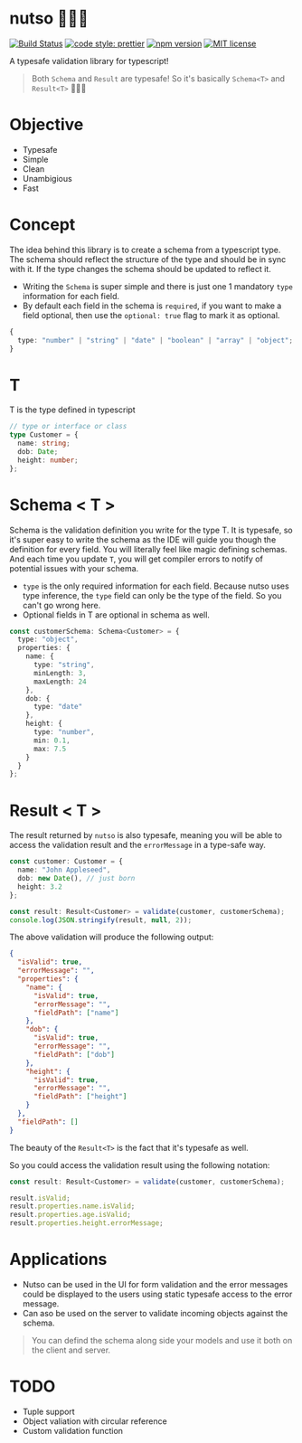 # nutso 🦸🏼‍♂️

[![Build Status](https://travis-ci.com/sowdri/nutso.svg?branch=master)](https://travis-ci.com/sowdri/nutso)
[![code style: prettier](https://img.shields.io/badge/code_style-prettier-ff69b4.svg)](https://github.com/prettier/prettier)
[![npm version](http://img.shields.io/npm/v/nutso.svg?style=flat)](https://npmjs.org/package/nutso "View this project on npm")
[![MIT license](http://img.shields.io/badge/license-MIT-brightgreen.svg)](http://opensource.org/licenses/MIT)

A typesafe validation library for typescript!

> Both `Schema` and `Result` are typesafe! So it's basically `Schema<T>` and `Result<T>` 🦸🏼‍♂️

# Objective

- Typesafe
- Simple
- Clean
- Unambigious
- Fast

# Concept

The idea behind this library is to create a schema from a typescript type. The schema should reflect the structure of the type and should be in sync with it. If the type changes the schema should be updated to reflect it.

- Writing the `Schema` is super simple and there is just one 1 mandatory `type` information for each field.
- By default each field in the schema is `required`, if you want to make a field optional, then use the `optional: true` flag to mark it as optional.

```typescript
{
  type: "number" | "string" | "date" | "boolean" | "array" | "object";
}
```

# T

T is the type defined in typescript

```typescript
// type or interface or class
type Customer = {
  name: string;
  dob: Date;
  height: number;
};
```

# Schema < T >

Schema is the validation definition you write for the type T. It is typesafe, so it's super easy to write the schema as the IDE will guide you though the definition for every field. You will literally feel like magic defining schemas. And each time you update `T`, you will get compiler errors to notify of potential issues with your schema.

- `type` is the only required information for each field. Because nutso uses type inference, the `type` field can only be the type of the field. So you can't go wrong here.
- Optional fields in T are optional in schema as well.

```typescript
const customerSchema: Schema<Customer> = {
  type: "object",
  properties: {
    name: {
      type: "string",
      minLength: 3,
      maxLength: 24
    },
    dob: {
      type: "date"
    },
    height: {
      type: "number",
      min: 0.1,
      max: 7.5
    }
  }
};
```

# Result < T >

The result returned by `nutso` is also typesafe, meaning you will be able to access the validation result and the `errorMessage` in a type-safe way.

```typescript
const customer: Customer = {
  name: "John Appleseed",
  dob: new Date(), // just born
  height: 3.2
};

const result: Result<Customer> = validate(customer, customerSchema);
console.log(JSON.stringify(result, null, 2));
```

The above validation will produce the following output:

```json
{
  "isValid": true,
  "errorMessage": "",
  "properties": {
    "name": {
      "isValid": true,
      "errorMessage": "",
      "fieldPath": ["name"]
    },
    "dob": {
      "isValid": true,
      "errorMessage": "",
      "fieldPath": ["dob"]
    },
    "height": {
      "isValid": true,
      "errorMessage": "",
      "fieldPath": ["height"]
    }
  },
  "fieldPath": []
}
```

The beauty of the `Result<T>` is the fact that it's typesafe as well.

So you could access the validation result using the following notation:

```typescript
const result: Result<Customer> = validate(customer, customerSchema);

result.isValid;
result.properties.name.isValid;
result.properties.age.isValid;
result.properties.height.errorMessage;
```

# Applications

- Nutso can be used in the UI for form validation and the error messages could be displayed to the users using static typesafe access to the error message.
- Can aso be used on the server to validate incoming objects against the schema.

> You can defind the schema along side your models and use it both on the client and server.

# TODO

- Tuple support
- Object valiation with circular reference
- Custom validation function
